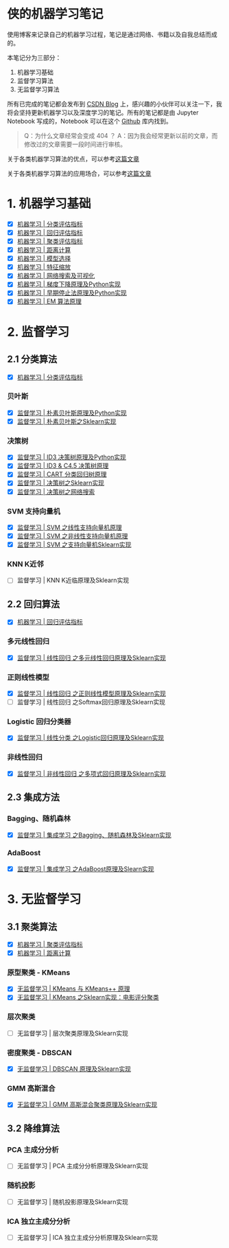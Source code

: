 # 侠的机器学习笔记

使用博客来记录自己的机器学习过程，笔记是通过网络、书籍以及自我总结而成的。

本笔记分为三部分：

1. 机器学习基础
2. 监督学习算法
3. 无监督学习算法

所有已完成的笔记都会发布到 [CSDN Blog](https://blog.csdn.net/weixin_45488228) 上，感兴趣的小伙伴可以关注一下，我将会坚持更新机器学习以及深度学习的笔记。所有的笔记都是由 Jupyter Notebook 写成的，Notebook 可以在这个 [Github](https://github.com/X1AOX1A/Machine-Learning) 库内找到。

> Q：为什么文章经常会变成 404 ？
> A：因为我会经常更新以前的文章，而修改过的文章需要一段时间进行审核。

关于各类机器学习算法的优点，可以参考[这篇文章](https://www.hackingnote.com/en/machine-learning/algorithms-pros-and-cons)

关于各类机器学习算法的应用场合，可以参考[这篇文章](https://cloud.tencent.com/developer/article/1064119)

# 1. 机器学习基础
- [x] [机器学习 | 分类评估指标](https://blog.csdn.net/weixin_45488228/article/details/98896294)
- [x] [机器学习 | 回归评估指标](https://blog.csdn.net/weixin_45488228/article/details/98897061)
- [x] [机器学习 | 聚类评估指标](https://blog.csdn.net/weixin_45488228/article/details/100549820)
- [x] [机器学习 | 距离计算](https://blog.csdn.net/weixin_45488228/article/details/100593643)
- [x] [机器学习 | 模型选择](https://blog.csdn.net/weixin_45488228/article/details/99115070)
- [x] [机器学习 | 特征缩放](https://blog.csdn.net/weixin_45488228/article/details/100680503)
- [x] [机器学习 | 网络搜索及可视化](https://blog.csdn.net/weixin_45488228/article/details/99235845)
- [x] [机器学习 | 梯度下降原理及Python实现](https://blog.csdn.net/weixin_45488228/article/details/99506171)
- [x] [机器学习 | 早期停止法原理及Python实现](https://blog.csdn.net/weixin_45488228/article/details/100101549)
- [x] [机器学习 | EM 算法原理](https://blog.csdn.net/weixin_45488228/article/details/102267311)
# 2. 监督学习
## 2.1 分类算法
- [x] [机器学习 | 分类评估指标](https://blog.csdn.net/weixin_45488228/article/details/98896294)

### 贝叶斯
- [x] [监督学习 | 朴素贝叶斯原理及Python实现](https://blog.csdn.net/weixin_45488228/article/details/98505200)
- [x] [监督学习 | 朴素贝叶斯之Sklearn实现](https://blog.csdn.net/weixin_45488228/article/details/98505609)

### 决策树
- [x] [监督学习 | ID3 决策树原理及Python实现](https://blog.csdn.net/weixin_45488228/article/details/98665115)
- [x] [监督学习 | ID3 & C4.5 决策树原理](https://blog.csdn.net/weixin_45488228/article/details/102136999)
- [x] [监督学习 | CART 分类回归树原理](https://blog.csdn.net/weixin_45488228/article/details/102171151)
- [x] [监督学习 | 决策树之Sklearn实现](https://blog.csdn.net/weixin_45488228/article/details/98751821)
- [x] [监督学习 | 决策树之网络搜索](https://blog.csdn.net/weixin_45488228/article/details/99253498)

### SVM 支持向量机
- [x] [监督学习 | SVM 之线性支持向量机原理](https://blog.csdn.net/weixin_45488228/article/details/99687673)
- [x] [监督学习 | SVM 之非线性支持向量机原理](https://blog.csdn.net/weixin_45488228/article/details/99698777)
- [x] [监督学习 | SVM 之支持向量机Sklearn实现](https://blog.csdn.net/weixin_45488228/article/details/99711744)

### KNN K近邻
- [ ] 监督学习 | KNN K近临原理及Sklearn实现

## 2.2 回归算法
- [x] [机器学习 | 回归评估指标](https://blog.csdn.net/weixin_45488228/article/details/98897061)

### 多元线性回归
- [x] [监督学习 | 线性回归 之多元线性回归原理及Sklearn实现](https://blog.csdn.net/weixin_45488228/article/details/99345417)

### 正则线性模型
- [x] [监督学习 | 线性回归 之正则线性模型原理及Sklearn实现](https://blog.csdn.net/weixin_45488228/article/details/100087447)
- [ ] 监督学习 | 线性回归 之Softmax回归原理及Sklearn实现

### Logistic 回归分类器
- [x] [监督学习 | 线性分类 之Logistic回归原理及Sklearn实现](https://blog.csdn.net/weixin_45488228/article/details/100110734)

### 非线性回归
- [x] [监督学习 | 非线性回归 之多项式回归原理及Sklearn实现](https://blog.csdn.net/weixin_45488228/article/details/100068461)

## 2.3 集成方法
### Bagging、随机森林
- [x] [监督学习 | 集成学习 之Bagging、随机森林及Sklearn实现](https://blog.csdn.net/weixin_45488228/article/details/100013912)

### AdaBoost
- [x] [监督学习 | 集成学习 之AdaBoost原理及Slearn实现](https://blog.csdn.net/weixin_45488228/article/details/100027978)

# 3. 无监督学习

## 3.1 聚类算法
- [x] [机器学习 | 聚类评估指标](https://blog.csdn.net/weixin_45488228/article/details/100549820)
- [x] [机器学习 | 距离计算](https://blog.csdn.net/weixin_45488228/article/details/100593643)

### 原型聚类 - KMeans
- [x] [无监督学习 | KMeans 与 KMeans++ 原理](https://blog.csdn.net/weixin_45488228/article/details/100612021)
- [x] [无监督学习 | KMeans 之Sklearn实现：电影评分聚类](https://blog.csdn.net/weixin_45488228/article/details/100637019)

### 层次聚类 
- [ ] 无监督学习 | 层次聚类原理及Sklearn实现

### 密度聚类 - DBSCAN
- [x] [无监督学习 | DBSCAN 原理及Sklearn实现](https://blog.csdn.net/weixin_45488228/article/details/102470231)

### GMM 高斯混合
- [x] [无监督学习 | GMM 高斯混合聚类原理及Sklearn实现](https://blog.csdn.net/weixin_45488228/article/details/102463264)

## 3.2 降维算法

### PCA 主成分分析

- [ ] 无监督学习 | PCA 主成分分析原理及Sklearn实现

### 随机投影

- [ ]  无监督学习 | 随机投影原理及Sklearn实现

### ICA 独立主成分分析

- [ ] 无监督学习 | ICA 独立主成分分析原理及Sklearn实现